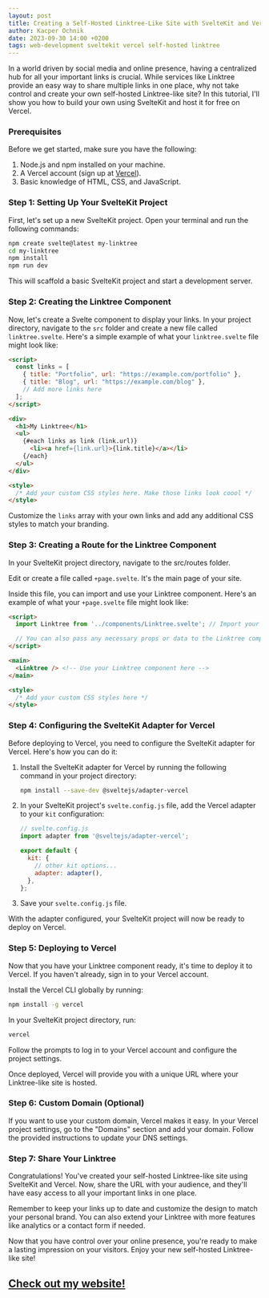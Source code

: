 ```yaml
---
layout: post
title: Creating a Self-Hosted Linktree-Like Site with SvelteKit and Vercel
author: Kacper Ochnik
date: 2023-09-30 14:00 +0200
tags: web-development sveltekit vercel self-hosted linktree
---
```


In a world driven by social media and online presence, having a centralized hub for all your important links is crucial. While services like Linktree provide an easy way to share multiple links in one place, why not take control and create your own self-hosted Linktree-like site? In this tutorial, I'll show you how to build your own using SvelteKit and host it for free on Vercel.

### Prerequisites

Before we get started, make sure you have the following:

1. Node.js and npm installed on your machine.
2. A Vercel account (sign up at [Vercel](https://vercel.com/)).
3. Basic knowledge of HTML, CSS, and JavaScript.

### Step 1: Setting Up Your SvelteKit Project

First, let's set up a new SvelteKit project. Open your terminal and run the following commands:

```bash
npm create svelte@latest my-linktree
cd my-linktree
npm install
npm run dev
```

This will scaffold a basic SvelteKit project and start a development server.

### Step 2: Creating the Linktree Component

Now, let's create a Svelte component to display your links. In your project directory, navigate to the `src` folder and create a new file called `linktree.svelte`. Here's a simple example of what your `linktree.svelte` file might look like:

  ```html
  <script>
    const links = [
      { title: "Portfolio", url: "https://example.com/portfolio" },
      { title: "Blog", url: "https://example.com/blog" },
      // Add more links here
    ];
  </script>

  <div>
    <h1>My Linktree</h1>
    <ul>
      {#each links as link (link.url)}
        <li><a href={link.url}>{link.title}</a></li>
      {/each}
    </ul>
  </div>

  <style>
    /* Add your custom CSS styles here. Make those links look coool */
  </style>
  ```

Customize the `links` array with your own links and add any additional CSS styles to match your branding.

### Step 3: Creating a Route for the Linktree Component
In your SvelteKit project directory, navigate to the src/routes folder.

Edit or create a file called `+page.svelte`. It's the main page of your site.

Inside this file, you can import and use your Linktree component. Here's an example of what your `+page.svelte` file might look like:

  ```html
  <script>
    import Linktree from '../components/Linktree.svelte'; // Import your Linktree component

    // You can also pass any necessary props or data to the Linktree component here
  </script>

  <main>
    <Linktree /> <!-- Use your Linktree component here -->
  </main>

  <style>
    /* Add your custom CSS styles here */
  </style>
  ```

### Step 4: Configuring the SvelteKit Adapter for Vercel

Before deploying to Vercel, you need to configure the SvelteKit adapter for Vercel. Here's how you can do it:

1. Install the SvelteKit adapter for Vercel by running the following command in your project directory:

   ```bash
   npm install --save-dev @sveltejs/adapter-vercel
   ```

2. In your SvelteKit project's `svelte.config.js` file, add the Vercel adapter to your `kit` configuration:

   ```javascript
   // svelte.config.js
   import adapter from '@sveltejs/adapter-vercel';

   export default {
     kit: {
       // other kit options...
       adapter: adapter(),
     },
   };
   ```

3. Save your `svelte.config.js` file.

With the adapter configured, your SvelteKit project will now be ready to deploy on Vercel.

### Step 5: Deploying to Vercel
Now that you have your Linktree component ready, it's time to deploy it to Vercel. If you haven't already, sign in to your Vercel account.

Install the Vercel CLI globally by running:

```bash
npm install -g vercel
```
In your SvelteKit project directory, run:
```bash
vercel
```
Follow the prompts to log in to your Vercel account and configure the project settings.

Once deployed, Vercel will provide you with a unique URL where your Linktree-like site is hosted.

### Step 6: Custom Domain (Optional)
If you want to use your custom domain, Vercel makes it easy. In your Vercel project settings, go to the "Domains" section and add your domain. Follow the provided instructions to update your DNS settings.

### Step 7: Share Your Linktree
Congratulations! You've created your self-hosted Linktree-like site using SvelteKit and Vercel. Now, share the URL with your audience, and they'll have easy access to all your important links in one place.

Remember to keep your links up to date and customize the design to match your personal brand. You can also extend your Linktree with more features like analytics or a contact form if needed.

Now that you have control over your online presence, you're ready to make a lasting impression on your visitors. Enjoy your new self-hosted Linktree-like site!

## [Check out my website!](https://kacperochnik.eu)